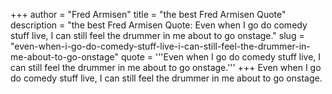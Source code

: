 +++
author = "Fred Armisen"
title = "the best Fred Armisen Quote"
description = "the best Fred Armisen Quote: Even when I go do comedy stuff live, I can still feel the drummer in me about to go onstage."
slug = "even-when-i-go-do-comedy-stuff-live-i-can-still-feel-the-drummer-in-me-about-to-go-onstage"
quote = '''Even when I go do comedy stuff live, I can still feel the drummer in me about to go onstage.'''
+++
Even when I go do comedy stuff live, I can still feel the drummer in me about to go onstage.
